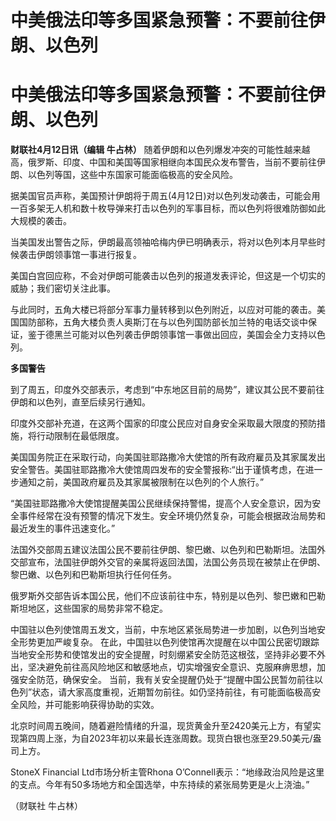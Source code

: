 # 中美俄法印等多国紧急预警：不要前往伊朗、以色列

# 中美俄法印等多国紧急预警：不要前往伊朗、以色列

**财联社4月12日讯（编辑 牛占林）**
随着伊朗和以色列爆发冲突的可能性越来越高，俄罗斯、印度、中国和美国等国家相继向本国民众发布警告，当前不要前往伊朗、以色列等国，这些中东国家可能面临极高的安全风险。

据美国官员声称，美国预计伊朗将于周五(4月12日)对以色列发动袭击，可能会用一百多架无人机和数十枚导弹来打击以色列的军事目标，而以色列将很难防御如此大规模的袭击。

当美国发出警告之际，伊朗最高领袖哈梅内伊已明确表示，将对以色列本月早些时候袭击伊朗领事馆一事进行报复。

美国白宫回应称，不会对伊朗可能袭击以色列的报道发表评论，但这是一个切实的威胁；我们密切关注此事。

与此同时，五角大楼已将部分军事力量转移到以色列附近，以应对可能的袭击。美国国防部称，五角大楼负责人奥斯汀在与以色列国防部长加兰特的电话交谈中保证，鉴于德黑兰可能对以色列袭击伊朗领事馆一事做出回应，美国会全力支持以色列。

**多国警告**

到了周五，印度外交部表示，考虑到“中东地区目前的局势”，建议其公民不要前往伊朗和以色列，直至后续另行通知。

印度外交部补充道，在这两个国家的印度公民应对自身安全采取最大限度的预防措施，将行动限制在最低限度。

美国国务院正在采取行动，向美国驻耶路撒冷大使馆的所有政府雇员及其家属发出安全警告。美国驻耶路撒冷大使馆周四发布的安全警报称:“出于谨慎考虑，在进一步通知之前，美国政府雇员及其家属被限制在以色列的个人旅行。”

“美国驻耶路撒冷大使馆提醒美国公民继续保持警惕，提高个人安全意识，因为安全事件经常在没有预警的情况下发生。安全环境仍然复杂，可能会根据政治局势和最近发生的事件迅速变化。”

法国外交部周五建议法国公民不要前往伊朗、黎巴嫩、以色列和巴勒斯坦。法国外交部宣布，法国驻伊朗外交官的亲属将返回法国，法国公务员现在被禁止在伊朗、黎巴嫩、以色列和巴勒斯坦执行任何任务。

俄罗斯外交部告诉本国公民，他们不应该前往中东，特别是以色列、黎巴嫩和巴勒斯坦地区，这些国家的局势非常不稳定。

中国驻以色列使馆周五发文，当前，中东地区紧张局势进一步加剧，以色列当地安全形势更加严峻复杂。
在此，中国驻以色列使馆再次提醒在以中国公民密切跟踪当地安全形势和使馆发出的安全提醒，时刻绷紧安全防范这根弦，坚持非必要不外出，坚决避免前往高风险地区和敏感地点，切实增强安全意识、克服麻痹思想，加强安全防范，确保安全。
当前，我有关安全提醒仍处于“提醒中国公民暂勿前往以色列”状态，请大家高度重视，近期暂勿前往。如仍坚持前往，有可能面临极高安全风险，并可能影响获得协助的实效。

北京时间周五晚间，随着避险情绪的升温，现货黄金升至2420美元上方，有望实现第四周上涨，为自2023年初以来最长连涨周数。现货白银也涨至29.50美元/盎司上方。

StoneX Financial Ltd市场分析主管Rhona
O’Connell表示：“地缘政治风险是这里的支点。今年有50多场地方和全国选举，中东持续的紧张局势更是火上浇油。”

（财联社 牛占林）

